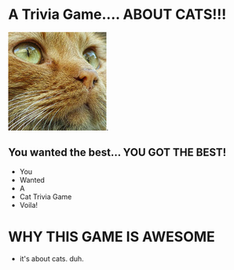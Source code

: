 # A Trivia Game.... ABOUT CATS!!!

![Cat Trivia Game](https://raw.githubusercontent.com/wattskimzey/TriviaGame/master/assets/images/catface.jpg).

## You wanted the best... YOU GOT THE BEST!
* You
* Wanted
* A
* Cat Trivia Game
* Voila!

# WHY THIS GAME IS AWESOME
* it's about cats.  duh. 